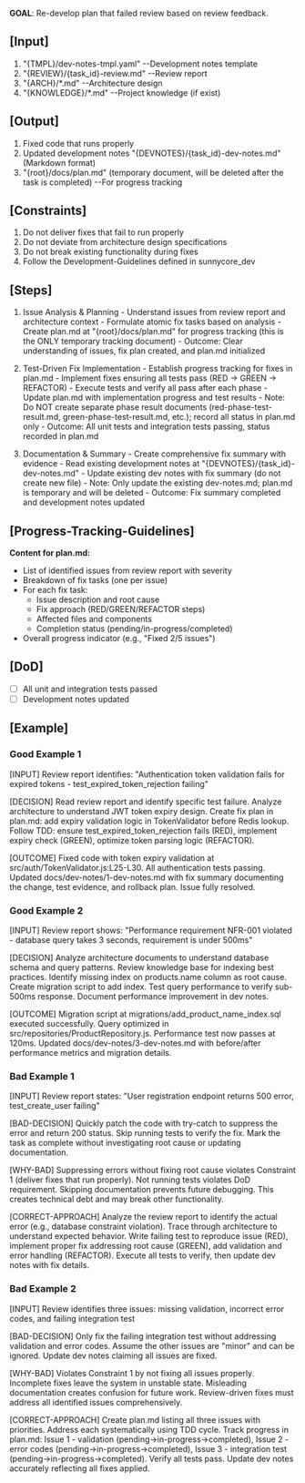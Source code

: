 **GOAL**: Re-develop plan that failed review based on review feedback.

## [Input]
  1. "{TMPL}/dev-notes-tmpl.yaml" --Development notes template
  2. "{REVIEW}/{task_id}-review.md" --Review report
  3. "{ARCH}/*.md" --Architecture design
  4. "{KNOWLEDGE}/*.md" --Project knowledge (if exist)

## [Output]
  1. Fixed code that runs properly
  2. Updated development notes "{DEVNOTES}/{task_id}-dev-notes.md" (Markdown format)
  3. "{root}/docs/plan.md" (temporary document, will be deleted after the task is completed) --For progress tracking

## [Constraints]
  1. Do not deliver fixes that fail to run properly
  2. Do not deviate from architecture design specifications
  3. Do not break existing functionality during fixes
  4. Follow the Development-Guidelines defined in sunnycore_dev

## [Steps]
  1. Issue Analysis & Planning
    - Understand issues from review report and architecture context
    - Formulate atomic fix tasks based on analysis
    - Create plan.md at "{root}/docs/plan.md" for progress tracking (this is the ONLY temporary tracking document)
    - Outcome: Clear understanding of issues, fix plan created, and plan.md initialized

  2. Test-Driven Fix Implementation
    - Establish progress tracking for fixes in plan.md
    - Implement fixes ensuring all tests pass (RED → GREEN → REFACTOR)
    - Execute tests and verify all pass after each phase
    - Update plan.md with implementation progress and test results
    - Note: Do NOT create separate phase result documents (red-phase-test-result.md, green-phase-test-result.md, etc.); record all status in plan.md only
    - Outcome: All unit tests and integration tests passing, status recorded in plan.md

  3. Documentation & Summary
    - Create comprehensive fix summary with evidence
    - Read existing development notes at "{DEVNOTES}/{task_id}-dev-notes.md"
    - Update existing dev notes with fix summary (do not create new file)
    - Note: Only update the existing dev-notes.md; plan.md is temporary and will be deleted
    - Outcome: Fix summary completed and development notes updated

## [Progress-Tracking-Guidelines]
  **Content for plan.md:**
  - List of identified issues from review report with severity
  - Breakdown of fix tasks (one per issue)
  - For each fix task:
    * Issue description and root cause
    * Fix approach (RED/GREEN/REFACTOR steps)
    * Affected files and components
    * Completion status (pending/in-progress/completed)
  - Overall progress indicator (e.g., "Fixed 2/5 issues")

## [DoD]
  - [ ] All unit and integration tests passed
  - [ ] Development notes updated

## [Example]

### Good Example 1
[INPUT]
Review report identifies: "Authentication token validation fails for expired tokens - test_expired_token_rejection failing"

[DECISION]
Read review report and identify specific test failure. Analyze architecture to understand JWT token expiry design. Create fix plan in plan.md: add expiry validation logic in TokenValidator before Redis lookup. Follow TDD: ensure test_expired_token_rejection fails (RED), implement expiry check (GREEN), optimize token parsing logic (REFACTOR).

[OUTCOME]
Fixed code with token expiry validation at src/auth/TokenValidator.js:L25-L30. All authentication tests passing. Updated docs/dev-notes/1-dev-notes.md with fix summary documenting the change, test evidence, and rollback plan. Issue fully resolved.

### Good Example 2
[INPUT]
Review report shows: "Performance requirement NFR-001 violated - database query takes 3 seconds, requirement is under 500ms"

[DECISION]
Analyze architecture documents to understand database schema and query patterns. Review knowledge base for indexing best practices. Identify missing index on products.name column as root cause. Create migration script to add index. Test query performance to verify sub-500ms response. Document performance improvement in dev notes.

[OUTCOME]
Migration script at migrations/add_product_name_index.sql executed successfully. Query optimized in src/repositories/ProductRepository.js. Performance test now passes at 120ms. Updated docs/dev-notes/3-dev-notes.md with before/after performance metrics and migration details.

### Bad Example 1
[INPUT]
Review report states: "User registration endpoint returns 500 error, test_create_user failing"

[BAD-DECISION]
Quickly patch the code with try-catch to suppress the error and return 200 status. Skip running tests to verify the fix. Mark the task as complete without investigating root cause or updating documentation.

[WHY-BAD]
Suppressing errors without fixing root cause violates Constraint 1 (deliver fixes that run properly). Not running tests violates DoD requirement. Skipping documentation prevents future debugging. This creates technical debt and may break other functionality.

[CORRECT-APPROACH]
Analyze the review report to identify the actual error (e.g., database constraint violation). Trace through architecture to understand expected behavior. Write failing test to reproduce issue (RED), implement proper fix addressing root cause (GREEN), add validation and error handling (REFACTOR). Execute all tests to verify, then update dev notes with fix details.

### Bad Example 2
[INPUT]
Review identifies three issues: missing validation, incorrect error codes, and failing integration test

[BAD-DECISION]
Only fix the failing integration test without addressing validation and error codes. Assume the other issues are "minor" and can be ignored. Update dev notes claiming all issues are fixed.

[WHY-BAD]
Violates Constraint 1 by not fixing all issues properly. Incomplete fixes leave the system in unstable state. Misleading documentation creates confusion for future work. Review-driven fixes must address all identified issues comprehensively.

[CORRECT-APPROACH]
Create plan.md listing all three issues with priorities. Address each systematically using TDD cycle. Track progress in plan.md: Issue 1 - validation (pending→in-progress→completed), Issue 2 - error codes (pending→in-progress→completed), Issue 3 - integration test (pending→in-progress→completed). Verify all tests pass. Update dev notes accurately reflecting all fixes applied.
